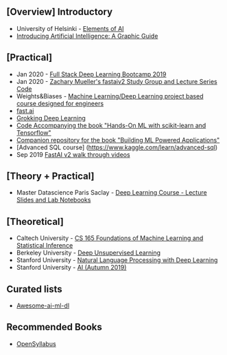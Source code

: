 ## [Overview] Introductory
- University of Helsinki - [Elements of AI](https://www.elementsofai.com/)
- [Introducing Artificial Intelligence: A Graphic Guide](https://www.amazon.in/Introducing-Artificial-Intelligence-Graphic-Guide-ebook/dp/B014RZ1M96/ref=redir_mobile_desktop?_encoding=UTF8&%2AVersion%2A=1&%2Aentries%2A=0)

## [Practical]
- Jan 2020 - [Full Stack Deep Learning Bootcamp 2019](https://www.youtube.com/watch?v=5ygO8FxNB8c)
- Jan 2020 - [Zachary Mueller's fastaiv2 Study Group and Lecture Series](https://forums.fast.ai/t/a-walk-with-fastai2-study-group-and-online-lectures-megathread/59929) [Code](https://github.com/muellerzr/Practical-Deep-Learning-for-Coders-2.0)
- Weights&Biases - [Machine Learning/Deep Learning project based course designed for engineers](https://github.com/lukas/ml-class/)
- [fast.ai](https://www.fast.ai)
- [Grokking Deep Learning](https://github.com/iamtrask/Grokking-Deep-Learning)
- [Code Accompanying the book "Hands-On ML with scikit-learn and Tensorflow"](https://github.com/ageron/handson-ml)
- [Companion repository for the book "Building ML Powered Applications"](https://github.com/hundredblocks/ml-powered-applications)
- [Advanced SQL course] (https://www.kaggle.com/learn/advanced-sql)
- Sep 2019 [FastAI v2 walk through videos](https://forums.fast.ai/t/fastai-v2-daily-code-walk-thrus/53839)


## [Theory + Practical]
- Master Datascience Paris Saclay - [Deep Learning Course - Lecture Slides and Lab Notebooks](https://m2dsupsdlclass.github.io/lectures-labs/)

## [Theoretical]
- Caltech University - [CS 165 Foundations of Machine Learning and Statistical Inference](https://www.youtube.com/playlist?list=PLVNifWxslHCDlbyitaLLYBOAEPbmF1AHg)
- Berkeley University - [Deep Unsupervised Learning](https://sites.google.com/view/berkeley-cs294-158-sp20/home)
- Stanford University - [Natural Language Processing with Deep Learning](http://web.stanford.edu/class/cs224n/)
- Stanford University - [AI (Autumn 2019)](https://www.youtube.com/watch?v=J8Eh7RqggsU&list=PLoROMvodv4rO1NB9TD4iUZ3qghGEGtqNX)


## Curated lists
- [Awesome-ai-ml-dl](https://github.com/neomatrix369/awesome-ai-ml-dl)

## Recommended Books
- [OpenSyllabus](https://opensyllabus.org/)
